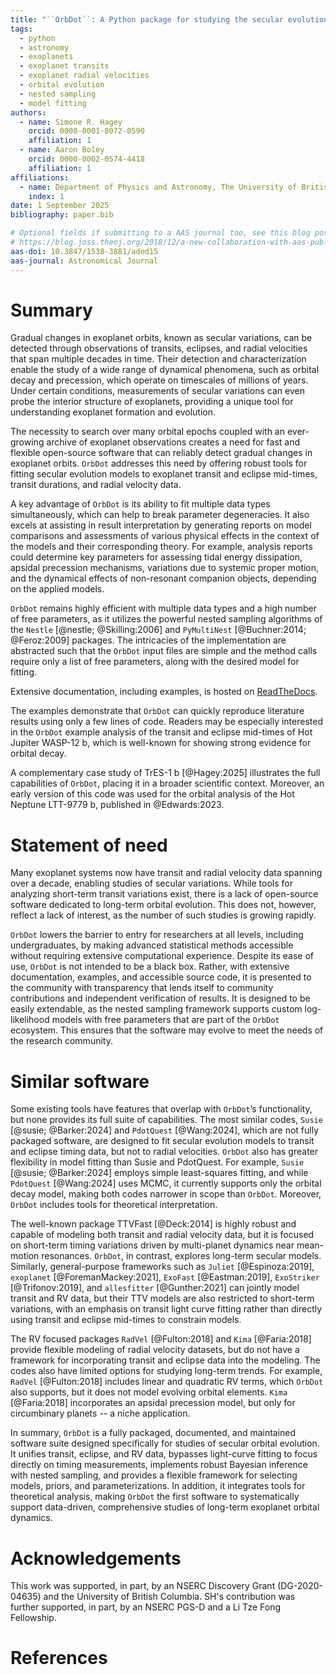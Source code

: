 ```yaml
---
title: "``OrbDot``: A Python package for studying the secular evolution of exoplanet orbits"
tags:
  - python
  - astronomy
  - exoplanets
  - exoplanet transits
  - exoplanet radial velocities
  - orbital evolution
  - nested sampling
  - model fitting
authors:
  - name: Simone R. Hagey
    orcid: 0000-0001-8072-0590
    affiliation: 1
  - name: Aaron Boley
    orcid: 0000-0002-0574-4418
    affiliation: 1
affiliations:
  - name: Department of Physics and Astronomy, The University of British Columbia, 6224 Agricultural Road Vancouver, BC, V6T 1Z1, Canada
    index: 1
date: 1 September 2025
bibliography: paper.bib

# Optional fields if submitting to a AAS journal too, see this blog post:
# https://blog.joss.theoj.org/2018/12/a-new-collaboration-with-aas-publishing
aas-doi: 10.3847/1538-3881/aded15
aas-journal: Astronomical Journal
---
```


# Summary
Gradual changes in exoplanet orbits, known as secular variations, can be detected through observations of transits, eclipses, and radial velocities that span multiple decades in time. Their detection and characterization enable the study of a wide range of dynamical phenomena, such as orbital decay and precession, which operate on timescales of millions of years. Under certain conditions, measurements of secular variations can even probe the interior structure of exoplanets, providing a unique tool for understanding exoplanet formation and evolution.

The necessity to search over many orbital epochs coupled with an ever-growing archive of exoplanet observations creates a need for fast and flexible open-source software that can reliably detect gradual changes in exoplanet orbits. `OrbDot` addresses this need by offering robust tools for fitting secular evolution models to exoplanet transit and eclipse mid-times, transit durations, and radial velocity data.

A key advantage of `OrbDot` is its ability to fit multiple data types simultaneously, which can help to break parameter degeneracies. It also excels at assisting in result interpretation by generating reports on model comparisons and assessments of various physical effects in the context of the models and their corresponding theory. For example, analysis reports could determine key parameters for assessing tidal energy dissipation, apsidal precession mechanisms, variations due to systemic proper motion, and the dynamical effects of non-resonant companion objects, depending on the applied models.

`OrbDot` remains highly efficient with multiple data types and a high number of free parameters, as it utilizes the powerful nested sampling algorithms of the `Nestle` [@nestle; @Skilling:2006] and `PyMultiNest` [@Buchner:2014; @Feroz:2009] packages. The intricacies of the implementation are abstracted such that the `OrbDot` input files are simple and the method calls require only a list of free parameters, along with the desired model for fitting.

Extensive documentation, including examples, is hosted on [ReadTheDocs](https://orbdot.readthedocs.io). 

The examples demonstrate that `OrbDot` can quickly reproduce literature results using only a few lines of code. Readers may be especially interested in the `OrbDot` example analysis of the transit and eclipse mid-times of Hot Jupiter WASP-12 b, which is well-known for showing strong evidence for orbital decay.
  
A complementary case study of TrES-1 b [@Hagey:2025] illustrates the full capabilities of `OrbDot`, placing it in a broader scientific context. Moreover, an early version of this code was used for the orbital analysis of the Hot Neptune LTT-9779 b, published in @Edwards:2023.

# Statement of need
Many exoplanet systems now have transit and radial velocity data spanning over a decade, enabling studies of secular variations. While tools for analyzing short-term transit variations exist, there is a lack of open-source software dedicated to long-term orbital evolution. This does not, however, reflect a lack of interest, as the number of such studies is growing rapidly.

`OrbDot` lowers the barrier to entry for researchers at all levels, including undergraduates, by making advanced statistical methods accessible without requiring extensive computational experience. Despite its ease of use, `OrbDot` is not intended to be a black box. Rather, with extensive documentation, examples, and accessible source code, it is presented to the community with transparency that lends itself to community contributions and independent verification of results. It is designed to be easily extendable, as the nested sampling framework supports custom log-likelihood models with free parameters that are part of the `OrbDot` ecosystem. This ensures that the software may evolve to meet the needs of the research community.

# Similar software
Some existing tools have features that overlap with `OrbDot`’s functionality, but none provides its full suite of capabilities. The most similar codes, `Susie` [@susie; @Barker:2024] and `PdotQuest` [@Wang:2024], which are not fully packaged software, are designed to fit secular evolution models to transit and eclipse timing data, but not to radial velocities. `OrbDot` also has greater flexibility in model fitting than Susie and PdotQuest. For example, `Susie` [@susie; @Barker:2024] employs simple least-squares fitting, and while `PdotQuest` [@Wang:2024] uses MCMC, it currently supports only the orbital decay model, making both codes narrower in scope than `OrbDot`. Moreover, `OrbDot` includes tools for theoretical interpretation.

The well-known package TTVFast [@Deck:2014] is highly robust and capable of modeling both transit and radial velocity data, but it is focused on short-term timing variations driven by multi-planet dynamics near mean-motion resonances. `OrbDot`, in contrast, explores long-term secular models. Similarly, general-purpose frameworks such as `Juliet` [@Espinoza:2019], `exoplanet` [@ForemanMackey:2021], `ExoFast` [@Eastman:2019], `ExoStriker` [@Trifonov:2019], and `allesfitter` [@Gunther:2021] can jointly model transit and RV data, but their TTV models are also restricted to short-term variations, with an emphasis on transit light curve fitting rather than directly using transit and eclipse mid-times to constrain models.

The RV focused packages `RadVel` [@Fulton:2018] and `Kima` [@Faria:2018] provide flexible modeling of radial velocity datasets, but do not have a framework for incorporating transit and eclipse data into the modeling. The codes also have limited options for studying long-term trends. For example, `RadVel` [@Fulton:2018] includes linear and quadratic RV terms, which `OrbDot` also supports, but it does not model evolving orbital elements. `Kima` [@Faria:2018] incorporates an apsidal precession model, but only for circumbinary planets -- a niche application.

In summary, `OrbDot` is a fully packaged, documented, and maintained software suite designed specifically for studies of secular orbital evolution. It unifies transit, eclipse, and RV data, bypasses light-curve fitting to focus directly on timing measurements, implements robust Bayesian inference with nested sampling, and provides a flexible framework for selecting models, priors, and parameterizations. In addition, it integrates tools for theoretical analysis, making `OrbDot` the first software to systematically support data-driven, comprehensive studies of long-term exoplanet orbital dynamics.

# Acknowledgements

This work was supported, in part, by an NSERC Discovery Grant (DG-2020-04635) and the University of British Columbia. SH's contribution was further supported, in part, by an NSERC PGS-D and a Li Tze Fong Fellowship.

# References
